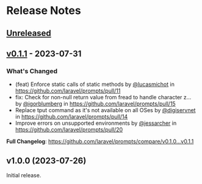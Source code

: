 # Release Notes

## [Unreleased](https://github.com/laravel/package-template/compare/v0.1.1...main)

## [v0.1.1](https://github.com/laravel/package-template/compare/v1.0.0...v0.1.1) - 2023-07-31

### What's Changed

- (feat) Enforce static calls of static methods by [@lucasmichot](https://github.com/lucasmichot) in https://github.com/laravel/prompts/pull/11
- fix: Check for non-null return value from fread to handle character z… by [@igorblumberg](https://github.com/igorblumberg) in https://github.com/laravel/prompts/pull/15
- Replace tput command as it's not available on all OSes by [@digiservnet](https://github.com/digiservnet) in https://github.com/laravel/prompts/pull/14
- Improve errors on unsupported environments by [@jessarcher](https://github.com/jessarcher) in https://github.com/laravel/prompts/pull/20

**Full Changelog**: https://github.com/laravel/prompts/compare/v0.1.0...v0.1.1

## v1.0.0 (2023-07-26)

Initial release.
